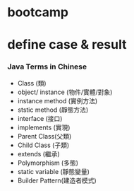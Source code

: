 # bootcamp

# define case & result

### Java Terms in Chinese
- Class (類)
- object/ instance (物件/實體/對象)
- instance method (實例方法)
- ststic method (靜態方法)
- interface (接口)
- implements (實現)
- Parent Class(父類)
- Child Class (子類)
- extends (繼承)
- Polymorphism (多態)
- static variable (靜態變量)
- Builder Pattern(建造者模式)